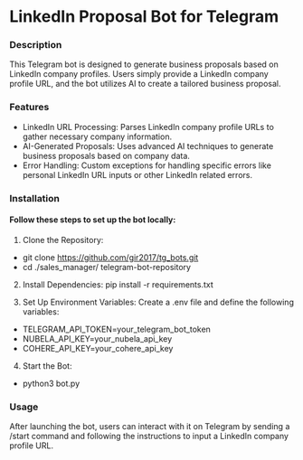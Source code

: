 # LinkedIn Proposal Bot for Telegram

### Description

This Telegram bot is designed to generate business proposals based on LinkedIn company profiles. Users simply provide a LinkedIn company profile URL, and the bot utilizes AI to create a tailored business proposal.

### Features

- LinkedIn URL Processing: Parses LinkedIn company profile URLs to gather necessary company information.
- AI-Generated Proposals: Uses advanced AI techniques to generate business proposals based on company data.
- Error Handling: Custom exceptions for handling specific errors like personal LinkedIn URL inputs or other LinkedIn related errors.
  
### Installation

#### Follow these steps to set up the bot locally:

1. Clone the Repository:
- git clone https://github.com/gir2017/tg_bots.git
- cd ./sales_manager/ telegram-bot-repository

2. Install Dependencies:
pip install -r requirements.txt

3. Set Up Environment Variables:
Create a .env file and define the following variables:
- TELEGRAM_API_TOKEN=your_telegram_bot_token
- NUBELA_API_KEY=your_nubela_api_key
- COHERE_API_KEY=your_cohere_api_key

4. Start the Bot:
- python3 bot.py

### Usage
After launching the bot, users can interact with it on Telegram by sending a /start command and following the instructions to input a LinkedIn company profile URL.
